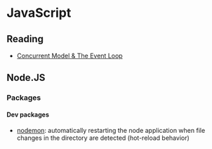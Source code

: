 # JavaScript

## Reading

* [Concurrent Model & The Event Loop](https://developer.mozilla.org/en-US/docs/Web/JavaScript/EventLoop)

## Node.JS

### Packages

#### Dev packages

* [nodemon](https://www.npmjs.com/package/nodemon): automatically restarting the node application when file changes in the directory are detected (hot-reload behavior)
